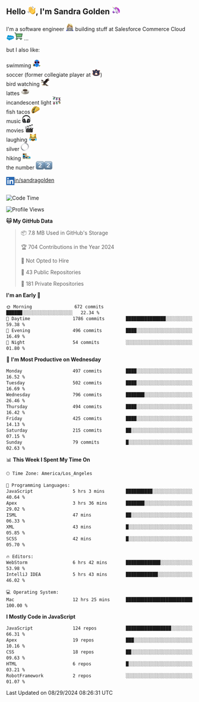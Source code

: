 ## Hello <img src="./static/emoji/wave.png" width="22" />, I'm Sandra Golden <img src="./static/emoji/unicorn-face.png" width="22" />

I'm a software engineer <img src="./static/emoji/female-technologist.png" width="22" /> building stuff at Salesforce Commerce Cloud <img src="./static/emoji/salesforce.png" width="22" /><img src="./static/emoji/commerce-cloud.png" width="22" />&nbsp;...

but I also like:<br/><br/>
swimming <img alt="swimming" src="./static/emoji/keep-swimming.png" width="22" /><br/>
soccer  (former collegiate player at <img src="./static/emoji/auburn.png" width="22" />)<br/>
bird watching <img src="./static/emoji/eagle.png" width="22" /><br/>
lattes <img src="./static/emoji/coffee.png" width="22" /><br/>
incandescent light <img src="./static/emoji/lights.png" width="22" /><br/>
fish tacos <img src="./static/emoji/taco.png" width="22" /><br/>
music <img src="./static/emoji/headphones.png" width="22" /><br/>
movies <img src="./static/emoji/movie-clapper.png" width="22" /><br/>
laughing <img src="./static/emoji/joy-cat.png" width="22" /><br/>
silver <img src="./static/emoji/silver-hoop.png" width="22" /><br/>
hiking <img src="./static/emoji/hiker.png" width="22" /><br/>
the number <img src="./static/emoji/two.png" width="22" /><img src="./static/emoji/two.png" width="22" />
<br/><br/>
<img align="left" alt="Sandra Golden | LinkedIn" width="22px" src="./static/emoji/linkedin.png" /> <a href="https://www.linkedin.com/in/sandragolden/">in/sandragolden</a>
<br/><br/>
<!--START_SECTION:waka-->
![Code Time](http://img.shields.io/badge/Code%20Time-551%20hrs%2011%20mins-blue)

![Profile Views](http://img.shields.io/badge/Profile%20Views-0-blue)

**🐱 My GitHub Data** 

> 📦 7.8 MB Used in GitHub's Storage 
 > 
> 🏆 704 Contributions in the Year 2024
 > 
> 🚫 Not Opted to Hire
 > 
> 📜 43 Public Repositories 
 > 
> 🔑 181 Private Repositories 
 > 
**I'm an Early 🐤** 

```text
🌞 Morning                672 commits         ██████░░░░░░░░░░░░░░░░░░░   22.34 % 
🌆 Daytime                1786 commits        ███████████████░░░░░░░░░░   59.38 % 
🌃 Evening                496 commits         ████░░░░░░░░░░░░░░░░░░░░░   16.49 % 
🌙 Night                  54 commits          ░░░░░░░░░░░░░░░░░░░░░░░░░   01.80 % 
```
📅 **I'm Most Productive on Wednesday** 

```text
Monday                   497 commits         ████░░░░░░░░░░░░░░░░░░░░░   16.52 % 
Tuesday                  502 commits         ████░░░░░░░░░░░░░░░░░░░░░   16.69 % 
Wednesday                796 commits         ███████░░░░░░░░░░░░░░░░░░   26.46 % 
Thursday                 494 commits         ████░░░░░░░░░░░░░░░░░░░░░   16.42 % 
Friday                   425 commits         ████░░░░░░░░░░░░░░░░░░░░░   14.13 % 
Saturday                 215 commits         ██░░░░░░░░░░░░░░░░░░░░░░░   07.15 % 
Sunday                   79 commits          █░░░░░░░░░░░░░░░░░░░░░░░░   02.63 % 
```


📊 **This Week I Spent My Time On** 

```text
🕑︎ Time Zone: America/Los_Angeles

💬 Programming Languages: 
JavaScript               5 hrs 3 mins        ██████████░░░░░░░░░░░░░░░   40.64 % 
Apex                     3 hrs 36 mins       ███████░░░░░░░░░░░░░░░░░░   29.02 % 
ISML                     47 mins             ██░░░░░░░░░░░░░░░░░░░░░░░   06.33 % 
XML                      43 mins             █░░░░░░░░░░░░░░░░░░░░░░░░   05.85 % 
SCSS                     42 mins             █░░░░░░░░░░░░░░░░░░░░░░░░   05.70 % 

🔥 Editors: 
WebStorm                 6 hrs 42 mins       █████████████░░░░░░░░░░░░   53.98 % 
IntelliJ IDEA            5 hrs 43 mins       ████████████░░░░░░░░░░░░░   46.02 % 

💻 Operating System: 
Mac                      12 hrs 25 mins      █████████████████████████   100.00 % 
```

**I Mostly Code in JavaScript** 

```text
JavaScript               124 repos           █████████████████░░░░░░░░   66.31 % 
Apex                     19 repos            ███░░░░░░░░░░░░░░░░░░░░░░   10.16 % 
CSS                      18 repos            ██░░░░░░░░░░░░░░░░░░░░░░░   09.63 % 
HTML                     6 repos             █░░░░░░░░░░░░░░░░░░░░░░░░   03.21 % 
RobotFramework           2 repos             ░░░░░░░░░░░░░░░░░░░░░░░░░   01.07 % 
```




 Last Updated on 08/29/2024 08:26:31 UTC
<!--END_SECTION:waka-->
